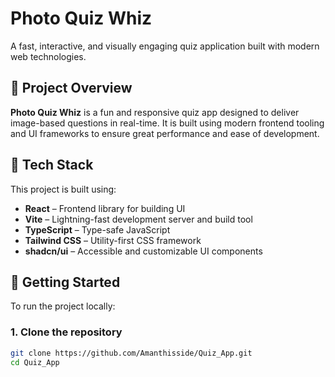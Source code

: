 # Photo Quiz Whiz

A fast, interactive, and visually engaging quiz application built with modern web technologies.

## 🚀 Project Overview

**Photo Quiz Whiz** is a fun and responsive quiz app designed to deliver image-based questions in real-time. It is built using modern frontend tooling and UI frameworks to ensure great performance and ease of development.

## 🔧 Tech Stack

This project is built using:

- **React** – Frontend library for building UI
- **Vite** – Lightning-fast development server and build tool
- **TypeScript** – Type-safe JavaScript
- **Tailwind CSS** – Utility-first CSS framework
- **shadcn/ui** – Accessible and customizable UI components

## 📂 Getting Started

To run the project locally:

### 1. Clone the repository

```bash
git clone https://github.com/Amanthisside/Quiz_App.git
cd Quiz_App
